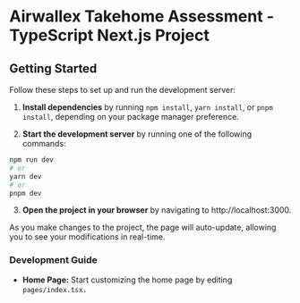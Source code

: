 # Airwallex Takehome Assessment - TypeScript Next.js Project


## Getting Started

Follow these steps to set up and run the development server:

1. **Install dependencies** by running `npm install`, `yarn install`, or `pnpm install`, depending on your package manager preference.

2. **Start the development server** by running one of the following commands:

```bash
npm run dev
# or
yarn dev
# or
pnpm dev
```

3. **Open the project in your browser** by navigating to http://localhost:3000.

As you make changes to the project, the page will auto-update, allowing you to see your modifications in real-time.

### Development Guide

- **Home Page:** Start customizing the home page by editing `pages/index.tsx.`